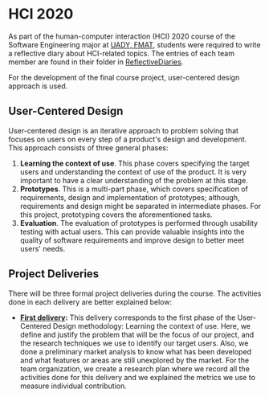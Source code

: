 # HCI 2020

As part of the human-computer interaction (HCI) 2020 course of the Software Engineering major at [UADY, FMAT](https://www.matematicas.uady.mx/), students were required to write a reflective diary about HCI-related topics. The entries of each team member are found in their folder in [ReflectiveDiaries](ReflectiveDiaries).

For the development of the final course project, user-centered design approach is used.

## User-Centered Design

User-centered design is an iterative approach to problem solving that focuses on users on every step of a product's design and development. This approach consists of three general phases:

1. **Learning the context of use**. This phase covers specifying the target users and understanding the context of use of the product. It is very important to have a clear understanding of the problem at this stage.
2. **Prototypes**. This is a multi-part phase, which covers specification of requirements, design and implementation of prototypes; although, requirements and design might be separated in intermediate phases. For this project, prototyping covers the aforementioned tasks.
3. **Evaluation**. The evaluation of prototypes is performed through usability testing with actual users. This can provide valuable insights into the quality of software requirements and improve design to better meet users' needs.

## Project Deliveries

There will be three formal project deliveries during the course. The activities done in each delivery are better explained below:

* **[First delivery](https://github.com/HerCerM/HCI-2020/blob/master/Deliveries/Delivery_1.md):** This delivery corresponds to the first phase of the User-Centered Design methodology: Learning the context of use.  Here, we define and justify the problem that will be the focus of our project, and the research techniques we use to identify our target users. Also, we done a preliminary market analysis to know what has been developed and what features or areas are still unexplored by the market. For the team organization, we create a research plan where we record all the activities done for this delivery and we explained the metrics we use to measure individual contribution.
